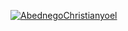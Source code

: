 [![AbednegoChristianyoel](https://circleci.com/gh/AbednegoChristianyoel/USNews-Dicoding-Android-Expert-Project.svg?style=svg)](https://circleci.com/gh/AbednegoChristianyoel/USNews-Dicoding-Android-Expert-Project)
